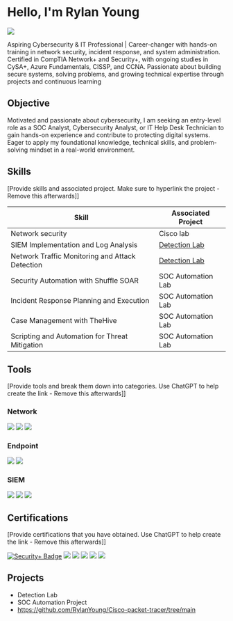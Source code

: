 # Hello, I'm Rylan Young
<a href="www.linkedin.com/in/rylanyoung"><img src="https://img.shields.io/badge/-LinkedIn-0072b1?&style=for-the-badge&logo=linkedin&logoColor=white" /></a>

Aspiring Cybersecurity & IT Professional | Career-changer with hands-on training in network security, incident response, and system administration. Certified in CompTIA Network+ and Security+, with ongoing studies in CySA+, Azure Fundamentals, CISSP, and CCNA. Passionate about building secure systems, solving problems, and growing technical expertise through projects and continuous learning
## Objective

Motivated and passionate about cybersecurity, I am seeking an entry-level role as a SOC Analyst, Cybersecurity Analyst, or IT Help Desk Technician to gain hands-on experience and contribute to protecting digital systems. Eager to apply my foundational knowledge, technical skills, and problem-solving mindset in a real-world environment.

## Skills
[Provide skills and associated project. Make sure to hyperlink the project - Remove this afterwards]]

| Skill                                         | Associated Project         |
|-----------------------------------------------|----------------------------|
| Network security                              | Cisco lab
| SIEM Implementation and Log Analysis          | <a href="https://google.com">Detection Lab</a>|
| Network Traffic Monitoring and Attack Detection | <a href="https://google.com">Detection Lab</a>|
| Security Automation with Shuffle SOAR         | SOC Automation Lab|
| Incident Response Planning and Execution      | SOC Automation Lab|
| Case Management with TheHive                  | SOC Automation Lab|
| Scripting and Automation for Threat Mitigation | SOC Automation Lab|

## Tools
[Provide tools and break them down into categories. Use ChatGPT to help create the link - Remove this afterwards]]

### Network
<div>
    <img src="https://img.shields.io/badge/-Wireshark-1679A7?&style=for-the-badge&logo=Wireshark&logoColor=white" />
    <img src="https://img.shields.io/badge/-Suricata-EF3B2D?&style=for-the-badge&logo=Suricata&logoColor=white" />
    <img src="https://img.shields.io/badge/-Zeek-777BB4?&style=for-the-badge&logo=Zeek&logoColor=white" />
</div>

### Endpoint
<div>
    <img src="https://img.shields.io/badge/-Microsoft_Defender_for_Endpoint-00A4EF?&style=for-the-badge&logo=Microsoft&logoColor=white" />
    <img src="https://img.shields.io/badge/-Velociraptor-4B275F?&style=for-the-badge&logo=Velociraptor&logoColor=white" />
</div>

### SIEM
<div>
    <img src="https://img.shields.io/badge/-Microsoft_Sentinel-0078D4?&style=for-the-badge&logo=Microsoft&logoColor=white" />
    <img src="https://img.shields.io/badge/-Splunk-000000?&style=for-the-badge&logo=Splunk&logoColor=white" />
    <img src="https://img.shields.io/badge/-Elastic-005571?&style=for-the-badge&logo=Elastic&logoColor=white" />
</div>

## Certifications
[Provide certifications that you have obtained. Use ChatGPT to help create the link - Remove this afterwards]]

<div>

[![Security+ Badge](https://img.shields.io/badge/-Security%2B-FF0000?&style=for-the-badge&logo=CompTIA&logoColor=white)](https://www.credly.com/badges/6e52a0a1-4edb-4aca-b31a-5efd65956d5e)
<img src="https://img.shields.io/badge/-Security%2B-FF0000?&style=for-the-badge&logo=CompTIA&logoColor=white" />
<img src="https://img.shields.io/badge/-Network%2B-007ACC?&style=for-the-badge&logo=CompTIA&logoColor=white" />
<img src="https://img.shields.io/badge/-A%2B-4D4D4D?&style=for-the-badge&logo=CompTIA&logoColor=white" />
<img src="https://img.shields.io/badge/-CDSA-006400?&style=for-the-badge&logoColor=white" />
<img src="https://img.shields.io/badge/-CCD-000080?&style=for-the-badge&logoColor=white" />
</div>

## Projects
- Detection Lab
- SOC Automation Project
- https://github.com/RylanYoung/Cisco-packet-tracer/tree/main
